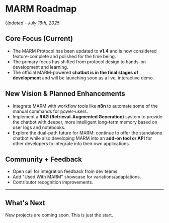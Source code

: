 # MARM Roadmap 
*Updated - July 16th, 2025*

## Core Focus (Current)
- The MARM Protocol has been updated to **v1.4** and is now considered feature-complete and polished for the time being.
- The primary focus has shifted from protocol design to hands-on development and learning.
- The official MARM-powered **chatbot is in the final stages of development** and will be launching soon as a live, interactive demo.

## New Vision & Planned Enhancements
- Integrate MARM with workflow tools like **n8n** to automate some of the manual commands for power-users.
- Implement a **RAG (Retrieval-Augmented Generation)** system to provide the chatbot with deeper, more intelligent long-term memory based on user logs and notebooks.
- Explore the dual-path future for MARM: continue to offer the standalone chatbot while also developing MARM into an **add-on tool or API** for other developers to integrate into their own applications.

## Community + Feedback
- Open call for integration feedback from dev teams.
- Add "Used With MARM" showcase for variations/adaptations.
- Contributor recognition improvements.

---
## What's Next
New projects are coming soon. This is just the start.
